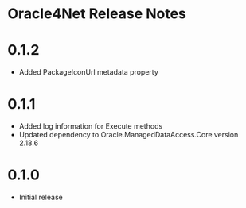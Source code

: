 # Oracle4Net Release Notes

# 0.1.2
* Added PackageIconUrl metadata property

# 0.1.1
* Added log information for Execute methods
* Updated dependency to Oracle.ManagedDataAccess.Core version 2.18.6

# 0.1.0
* Initial release